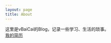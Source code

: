 ```yaml
---
layout: page
title: About
---
```


<p class="message">
   这里是vBaiCai的Blog，记录一些学习、生活的琐事。
   <br>
   <a href="https://github.com/Zhuroubaicai/resume/blob/master/resume-zh.pdf">我的简历</a>
</p>

